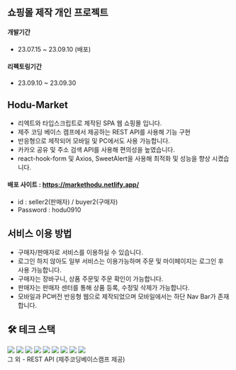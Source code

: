 ## 쇼핑몰 제작 개인 프로젝트

#### 개발기간
- 23.07.15 ~ 23.09.10 (배포)
#### 리펙토링기간
- 23.09.10 ~ 23.09.30

## Hodu-Market
- 리엑트와 타입스크립트로 제작된 SPA 웹 쇼핑몰 입니다.
- 제주 코딩 베이스 캠프에서 제공하는 REST API를 사용해 기능 구현
- 반응형으로 제작되어 모바일 및 PC에서도 사용 가능합니다.
- 카카오 공유 및 주소 검색 API를 사용해 편의성을 높였습니다.
- react-hook-form 및 Axios, SweetAlert을 사용해 최적화 및 성능을 향상 시켰습니다.

#### 배포 사이트 : https://markethodu.netlify.app/
- id : seller2(판매자) / buyer2(구매자) 
- Password : hodu0910
  
## 서비스 이용 방법

- 구매자/판매자로 서비스를 이용하실 수 있습니다.
- 로그인 하지 않아도 일부 서비스는 이용가능하며 주문 및 마이페이지는 로그인 후 사용 가능합니다.
- 구매자는 장바구니, 상품 주문및 주문 확인이 가능합니다.
- 판매자는 판매자 센터를 통해 상품 등록, 수정및 삭제가 가능합니다.
- 모바일과 PC버전 반응형 웹으로 제작되었으며 모바일에서는 하단 Nav Bar가 존재합니다.

## 🛠 테크 스택
<img src="https://img.shields.io/badge/react-61DAFB?style=for-the-badge&logo=react&logoColor=white">  <img src="https://img.shields.io/badge/eslint-4B32C3?style=for-the-badge&logo=eslint&logoColor=white">  <img src="https://img.shields.io/badge/prettier-F7B93E?style=for-the-badge&logo=prettier&logoColor=white">  <img src="https://img.shields.io/badge/figma-F24E1E?style=for-the-badge&logo=figma&logoColor=white">  <img src="https://img.shields.io/badge/KakaoAPI-FFCD00?style=for-the-badge&logo=kakao&logoColor=white">  <img src="https://img.shields.io/badge/reacthookform-EC5990?style=for-the-badge&logo=reacthookform&logoColor=white">  <img src="https://img.shields.io/badge/netlify-00C7B7?style=for-the-badge&logo=netlify&logoColor=white"> <img src="https://img.shields.io/badge/redux-764ABC?style=for-the-badge&logo=redux&logoColor=white"> <img src="https://img.shields.io/badge/axios-5A29E4?style=for-the-badge&logo=axios&logoColor=white"></br>
그 외 - REST API (제주코딩베이스캠프 제공)
